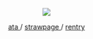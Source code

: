 <div align="center">
  <img src="https://i.pinimg.com/736x/e0/3f/56/e03f562c750e5100132cfe90438144a7.jpg">
</div>
<p align="center"> <a href= "https://lluc.atabook.org/"> ata </a> / <a href= "https://kataking.straw.page"> strawpage </a> / <a href= "https://rentry.co/mihawk-"> rentry </a> </p>
